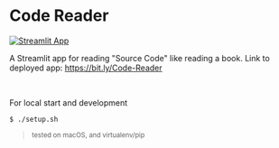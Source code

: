# Code Reader

[![Streamlit App](https://static.streamlit.io/badges/streamlit_badge_black_white.svg)](https://iamaziz-code-reader-app-wg55xz.streamlitapp.com/)

A Streamlit app for reading "Source Code" like reading a book. Link to deployed app: https://bit.ly/Code-Reader


<br>

For local start and development

```shell
$ ./setup.sh
```

> <sub>tested on macOS, and virtualenv/pip</sub>

